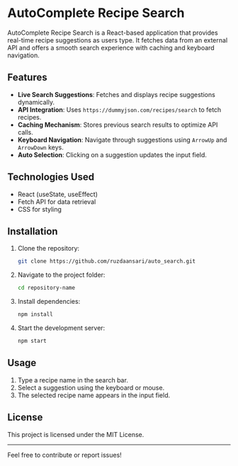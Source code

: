 # AutoComplete Recipe Search

AutoComplete Recipe Search is a React-based application that provides real-time recipe suggestions as users type. It fetches data from an external API and offers a smooth search experience with caching and keyboard navigation.

## Features

- **Live Search Suggestions**: Fetches and displays recipe suggestions dynamically.
- **API Integration**: Uses `https://dummyjson.com/recipes/search` to fetch recipes.
- **Caching Mechanism**: Stores previous search results to optimize API calls.
- **Keyboard Navigation**: Navigate through suggestions using `ArrowUp` and `ArrowDown` keys.
- **Auto Selection**: Clicking on a suggestion updates the input field.

## Technologies Used

- React (useState, useEffect)
- Fetch API for data retrieval
- CSS for styling

## Installation

1. Clone the repository:
   ```sh
   git clone https://github.com/ruzdaansari/auto_search.git
   ```
2. Navigate to the project folder:
   ```sh
   cd repository-name
   ```
3. Install dependencies:
   ```sh
   npm install
   ```
4. Start the development server:
   ```sh
   npm start
   ```

## Usage

1. Type a recipe name in the search bar.
2. Select a suggestion using the keyboard or mouse.
3. The selected recipe name appears in the input field.

## License

This project is licensed under the MIT License.

---
Feel free to contribute or report issues!

